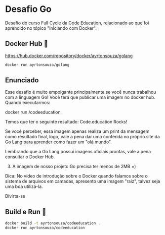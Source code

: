 # Desafio Go
Desafio do curso Full Cycle da Code Education, relacionado ao que foi aprendido no tópico "Iniciando com Docker".

## Docker Hub 🐳
https://hub.docker.com/repository/docker/ayrtonsouza/golang

```bash
docker run ayrtonsouza/golang
```

## Enunciado

Esse desafio é muito empolgante principalmente se você nunca trabalhou com a linguagem Go!
Você terá que publicar uma imagem no docker hub. Quando executarmos:

docker run <seu-user>/codeeducation

Temos que ter o seguinte resultado: Code.education Rocks!

Se você perceber, essa imagem apenas realiza um print da mensagem como resultado final, logo, vale a pena dar uma conferida no próprio site da Go Lang para aprender como fazer um "olá mundo".

Lembrando que a Go Lang possui imagens oficiais prontas, vale a pena consultar o Docker Hub.

3) A imagem de nosso projeto Go precisa ter menos de 2MB =)

Dica: No vídeo de introdução sobre o Docker quando falamos sobre o sistema de arquivos em camadas, apresento uma imagem "raiz", talvez seja uma boa utilizá-la.

Divirta-se

## Build e Run 🐳

```bash
docker build -t ayrtonsouza/codeeducation .
docker run ayrtonsouza/codeeducation
```